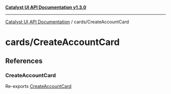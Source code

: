 [**Catalyst UI API Documentation v1.3.0**](../../README.md)

---

[Catalyst UI API Documentation](../../README.md) / cards/CreateAccountCard

# cards/CreateAccountCard

## References

### CreateAccountCard

Re-exports [CreateAccountCard](CreateAccountCard/functions/CreateAccountCard.md)
